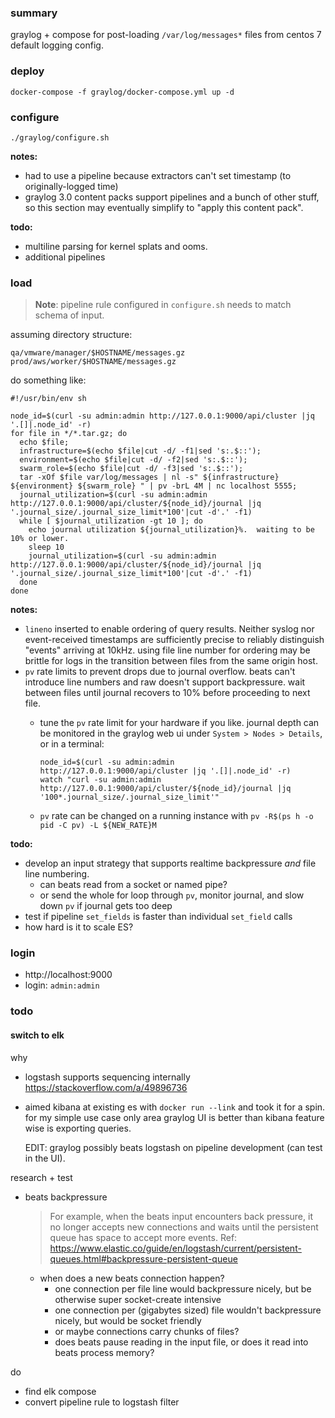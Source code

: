 ### summary
graylog + compose for post-loading `/var/log/messages*` files from centos 7 default logging config.

### deploy

```
docker-compose -f graylog/docker-compose.yml up -d
```

### configure

```
./graylog/configure.sh
```

**notes:**
- had to use a pipeline because extractors can't set timestamp (to
  originally-logged time)
- graylog 3.0 content packs support pipelines and a bunch of other stuff, so
  this section may eventually simplify to "apply this content pack".

**todo:**
- multiline parsing for kernel splats and ooms.
- additional pipelines

### load

> **Note**: pipeline rule configured in `configure.sh` needs to match schema of input.

assuming directory structure:

```
qa/vmware/manager/$HOSTNAME/messages.gz
prod/aws/worker/$HOSTNAME/messages.gz
```

do something like:

```
#!/usr/bin/env sh

node_id=$(curl -su admin:admin http://127.0.0.1:9000/api/cluster |jq '.[]|.node_id' -r)
for file in */*.tar.gz; do
  echo $file;
  infrastructure=$(echo $file|cut -d/ -f1|sed 's:.$::');
  environment=$(echo $file|cut -d/ -f2|sed 's:.$::');
  swarm_role=$(echo $file|cut -d/ -f3|sed 's:.$::');
  tar -xOf $file var/log/messages | nl -s" ${infrastructure} ${environment} ${swarm_role} " | pv -brL 4M | nc localhost 5555;
  journal_utilization=$(curl -su admin:admin http://127.0.0.1:9000/api/cluster/${node_id}/journal |jq '.journal_size/.journal_size_limit*100'|cut -d'.' -f1)
  while [ $journal_utilization -gt 10 ]; do
    echo journal utilization ${journal_utilization}%.  waiting to be 10% or lower.
    sleep 10
    journal_utilization=$(curl -su admin:admin http://127.0.0.1:9000/api/cluster/${node_id}/journal |jq '.journal_size/.journal_size_limit*100'|cut -d'.' -f1)
  done
done
```

**notes:**
- `lineno` inserted to enable ordering of query results.  Neither syslog nor
  event-received timestamps are sufficiently precise to reliably distinguish
  "events" arriving at 10kHz. using file line number for ordering may be brittle
  for logs in the transition between files from the same origin host.
- `pv` rate limits to prevent drops due to journal overflow.  beats can't
  introduce line numbers and raw doesn't support backpressure.  wait between
  files until journal recovers to 10% before proceeding to next file.
    - tune the `pv` rate limit for your hardware if you like. journal depth can
      be monitored in the graylog web ui under `System > Nodes > Details`, or in
      a terminal:

        ```
        node_id=$(curl -su admin:admin http://127.0.0.1:9000/api/cluster |jq '.[]|.node_id' -r)
        watch "curl -su admin:admin http://127.0.0.1:9000/api/cluster/${node_id}/journal |jq '100*.journal_size/.journal_size_limit'"
        ```
    - `pv` rate can be changed on a running instance with `pv -R$(ps h -o pid -C pv) -L ${NEW_RATE}M`

**todo:**
* develop an input strategy that supports realtime backpressure *and* file line numbering.  
  - can beats read from a socket or named pipe?
  - or send the whole for loop through `pv`, monitor journal, and slow down `pv`
    if journal gets too deep
* test if pipeline `set_fields` is faster than individual `set_field` calls
* how hard is it to scale ES?

### login

* http://localhost:9000
* login: `admin:admin`

### todo
#### switch to elk
why
- logstash supports sequencing internally https://stackoverflow.com/a/49896736
- aimed kibana at existing es with `docker run --link` and took it for a spin.
  for my simple use case only area graylog UI is better than kibana feature wise
  is exporting queries.

    EDIT: graylog possibly beats logstash on pipeline development (can test in the UI).

research + test
- beats backpressure

    > For example, when the beats input encounters back pressure, it no longer
    > accepts new connections and waits until the persistent queue has space to
    > accept more events.
    Ref: https://www.elastic.co/guide/en/logstash/current/persistent-queues.html#backpressure-persistent-queue

    - when does a new beats connection happen?
        - one connection per file line would backpressure nicely, but be
          otherwise super socket-create intensive
        - one connection per (gigabytes sized) file wouldn't backpressure nicely,
          but would be socket friendly
        - or maybe connections carry chunks of files?
        - does beats pause reading in the input file, or does it read into beats process memory?

do
- find elk compose
- convert pipeline rule to logstash filter
